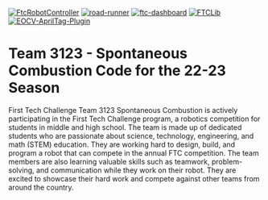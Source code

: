 [![FtcRobotController](https://img.shields.io/badge/FtcRobotController-v8.1.1-lightgrey)](https://github.com/FIRST-Tech-Challenge/FtcRobotController)
[![road-runner](https://img.shields.io/badge/road--runner-0.5.6-lightgrey)](https://github.com/acmerobotics/road-runner)
[![ftc-dashboard](https://img.shields.io/badge/ftc--dashboard-0.4.6-lightgrey)](https://github.com/acmerobotics/ftc-dashboard)
[![FTCLib](https://img.shields.io/badge/FTCLib-v2.1.0-lightgrey)](https://github.com/FTCLib/FTCLib)
[![EOCV-AprilTag-Plugin](https://img.shields.io/badge/EOCV--AprilTag--Plugin-v1.1.1-lightgrey)](https://github.com/OpenFTC/EOCV-AprilTag-Plugin)

# Team 3123 - Spontaneous Combustion Code for the 22-23 Season

First Tech Challenge Team 3123 Spontaneous Combustion is actively participating in the First Tech
Challenge program, a robotics competition for students in middle and high school. The team is made
up of dedicated students who are passionate about science, technology, engineering, and math (STEM)
education. They are working hard to design, build, and program a robot that can compete in the
annual FTC competition. The team members are also learning valuable skills such as teamwork,
problem-solving, and communication while they work on their robot. They are excited to showcase
their hard work and compete against other teams from around the country.

